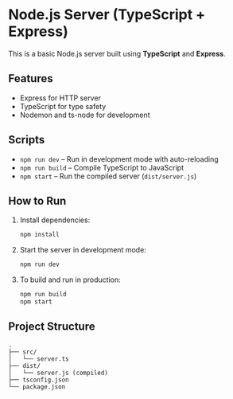 # Node.js Server (TypeScript + Express)

This is a basic Node.js server built using **TypeScript** and **Express**.

## Features

- Express for HTTP server
- TypeScript for type safety
- Nodemon and ts-node for development

## Scripts

- `npm run dev` – Run in development mode with auto-reloading
- `npm run build` – Compile TypeScript to JavaScript
- `npm start` – Run the compiled server (`dist/server.js`)

## How to Run

1. Install dependencies:
   ```bash
   npm install
   ```

2. Start the server in development mode:
   ```bash
   npm run dev
   ```

3. To build and run in production:
   ```bash
   npm run build
   npm start
   ```

## Project Structure

```
.
├── src/
│   └── server.ts
├── dist/
│   └── server.js (compiled)
├── tsconfig.json
└── package.json
```
